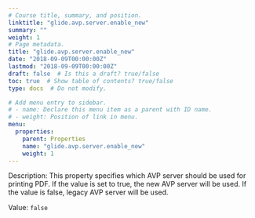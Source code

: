 ```yaml
---
# Course title, summary, and position.
linktitle: "glide.avp.server.enable_new"
summary: ""
weight: 1
# Page metadata.
title: "glide.avp.server.enable_new"
date: "2018-09-09T00:00:00Z"
lastmod: "2018-09-09T00:00:00Z"
draft: false  # Is this a draft? true/false
toc: true  # Show table of contents? true/false
type: docs  # Do not modify.

# Add menu entry to sidebar.
# - name: Declare this menu item as a parent with ID name.
# - weight: Position of link in menu.
menu:
  properties:
    parent: Properties
    name: "glide.avp.server.enable_new"
    weight: 1
---
```


Description: This property specifies which AVP server should be used for printing PDF. 
If the value is set to true, the new AVP server will be used. 
If the value is false, legacy AVP server will be used. 


Value: `false`